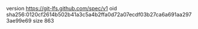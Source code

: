 version https://git-lfs.github.com/spec/v1
oid sha256:0120cf2614b502b41a3c5a4b2ffa0d72a07ecdf03b27ca6a691aa2973ae99e69
size 863
